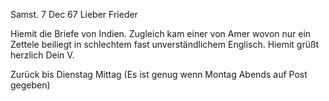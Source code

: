  Samst. 7 Dec 67
Lieber Frieder

Hiemit die Briefe von Indien. Zugleich kam einer von Amer wovon nur ein Zettele beiliegt in schlechtem fast unverständlichem Englisch. 
 Hiemit grüßt herzlich
 Dein V.

Zurück bis Dienstag Mittag (Es ist genug wenn Montag Abends auf Post gegeben)
